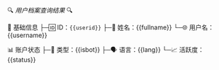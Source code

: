 🔍 *用户档案查询结果* 🔍

📌 基础信息
├─🆔 ID：`{{userid}}`
├─📛 姓名：{{fullname}}
└─🌐 用户名：{{username}}

📊 账户状态
├─🤖 类型：{{isbot}}
├─🗣 语言：{{lang}}
└─📈 活跃度：{{status}}
